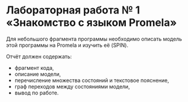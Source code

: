 # Лабораторная работа № 1 «Знакомство с языком Promela»

Для небольшого фрагмента программы необходимо описать модель этой программы на
Promela и изучить её (SPIN).

Отчёт должен содержать:
- фрагмент кода,
- описание модели,
- перечисление множества состояний и текстовое пояснение,
- граф переходов между состояниями модели,
- вывод по работе.
